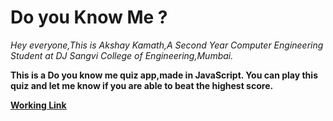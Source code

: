 # Do you Know Me ?

<i>Hey everyone,This is Akshay Kamath,A Second Year Computer Engineering Student at DJ Sangvi College of Engineering,Mumbai.</i>

<b>This is a Do you know me quiz app,made in JavaScript.
You can play this quiz and let me know if you are able to beat the highest score.<b>

[Working Link](https://replit.com/@AkshayKamath4/markOne?embed=1&output=1)




